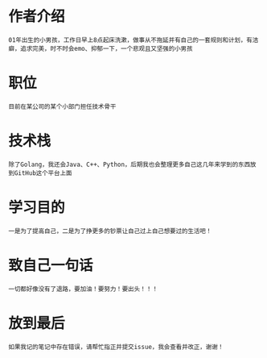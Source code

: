 # 作者介绍
    01年出生的小男孩，工作日早上8点起床洗漱，做事从不拖延并有自己的一套规则和计划，有洁癖，追求完美，时不时会emo、抑郁一下，一个悲观且又坚强的小男孩
# 职位
    目前在某公司的某个小部门担任技术骨干
# 技术栈
    除了Golang，我还会Java、C++、Python，后期我也会整理更多自己这几年来学到的东西放到GitHub这个平台上面
# 学习目的
    一是为了提高自己，二是为了挣更多的钞票让自己过上自己想要过的生活吧！
# 致自己一句话
    一切都好像没有了退路，要加油！要努力！要出头！！！
# 放到最后
    如果我记的笔记中存在错误，请帮忙指正并提交issue，我会查看并改正，谢谢！
